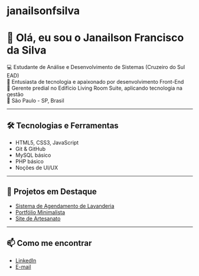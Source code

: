 # janailsonfsilva
# 👋 Olá, eu sou o Janailson Francisco da Silva

💻 Estudante de Análise e Desenvolvimento de Sistemas (Cruzeiro do Sul EAD)  
🚀 Entusiasta de tecnologia e apaixonado por desenvolvimento Front-End  
🏢 Gerente predial no Edifício Living Room Suite, aplicando tecnologia na gestão  
📍 São Paulo - SP, Brasil

---

## 🛠 Tecnologias e Ferramentas
- HTML5, CSS3, JavaScript
- Git & GitHub
- MySQL básico
- PHP básico
- Noções de UI/UX

---

## 📌 Projetos em Destaque
- [Sistema de Agendamento de Lavanderia](link-do-repositório)
- [Portfólio Minimalista](link-do-repositório)
- [Site de Artesanato](link-do-repositório)

---

## 📫 Como me encontrar
- [LinkedIn](link-do-seu-linkedin)
- [E-mail](mailto:seu-email@example.com)